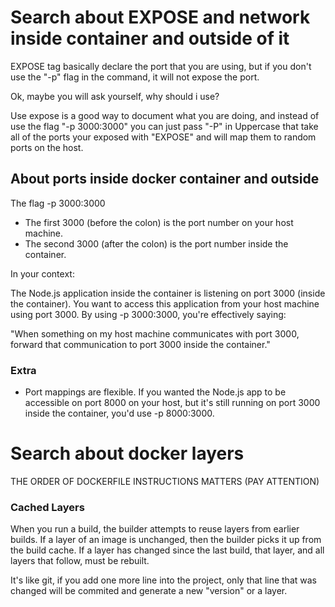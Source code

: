 # Search about EXPOSE and network inside container and outside of it
EXPOSE tag basically declare the port that you are using, but if you don't use the "-p" flag in the command, it will not expose the port.

Ok, maybe you will ask yourself, why should i use? 

Use expose is a good way to document what you are doing, and instead of use the flag "-p 3000:3000" you can just pass "-P" in Uppercase that take all of the ports your exposed with "EXPOSE" and will map them to random ports on the host.

## About ports inside docker container and outside

The flag -p 3000:3000

- The first 3000 (before the colon) is the port number on your host machine.
- The second 3000 (after the colon) is the port number inside the container.

In your context:

The Node.js application inside the container is listening on port 3000 (inside the container).
You want to access this application from your host machine using port 3000.
By using -p 3000:3000, you're effectively saying:

"When something on my host machine communicates with port 3000, forward that communication to port 3000 inside the container."

### Extra

- Port mappings are flexible. If you wanted the Node.js app to be accessible on port 8000 on your host, but it's still running on port 3000 inside the container, you'd use -p 8000:3000.


# Search about docker layers
THE ORDER OF DOCKERFILE INSTRUCTIONS MATTERS (PAY ATTENTION)

### Cached Layers

When you run a build, the builder attempts to reuse layers from earlier builds. If a layer of an image is unchanged, then the builder picks it up from the build cache. If a layer has changed since the last build, that layer, and all layers that follow, must be rebuilt.

It's like git, if you add one more line into the project, only that line that was changed will be commited and generate a new "version" or a layer. 

